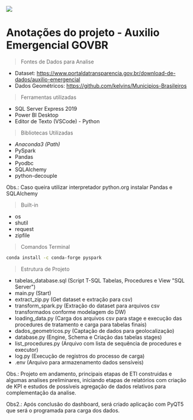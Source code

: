 ![](https://www.python.org/static/img/python-logo.png)

# Anotações do projeto - Auxilio Emergencial GOVBR

> Fontes de Dados para Analise
- Dataset: https://www.portaldatransparencia.gov.br/download-de-dados/auxilio-emergencial
- Dados Geométricos: https://github.com/kelvins/Municipios-Brasileiros

> Ferramentas utilizadas
- SQL Server Express 2019
- Power BI Desktop
- Editor de Texto (VSCode) - Python

> Bibliotecas Utilizadas
- *Anaconda3 (Path)*
- PySpark
- Pandas
- Pyodbc
- SQLAlchemy
- python-decouple

Obs.: Caso queira utilizar interpretador python.org instalar Pandas e SQLAlchemy

> Built-in
- os
- shutil
- request
- zipfile

> Comandos Terminal
```bash
conda install -c conda-forge pyspark
```

> Estrutura de Projeto
- tabelas_database.sql (Script T-SQL Tabelas, Procedures e View "SQL Server")
- main.py (Start)
- extract_zip.py (Get dataset e extração para csv)
- transform_spark.py (Extração do dataset para arquivos csv transformados conforme modelagem do DW)
- loading_data.py (Carga dos arquivos csv para stage e execução das procedures de tratamento e carga para tabelas finais)
- dados_geometricos.py (Captação de dados para geolocalização)
- database.py (Engine, Schema e Criação das tabelas stages)
- list_procedures.py (Arquivo com lista de sequência de procedures e executor)
- log.py (Execução de registros do processo de carga)
- .env (Arquivo para armazenamento dados sensíveis)


Obs.: Projeto em andamento, principais etapas de ETl construidas e algumas analises preliminares, iniciando etapas de relatórios com criação de KPI e estudos de possíveis agregação de dados relativos para complementação da analise.

Obs2.: Após conclusão do dashboard, será criado aplicação com PyQT5 que será o programada para carga dos dados.

